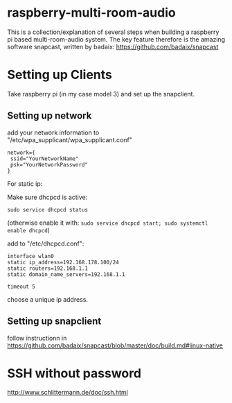# raspberry-multi-room-audio

This is a collection/explanation of several steps when building a raspberry pi based multi-room-audio system.
The key feature therefore is the amazing software snapcast, written by badaix: https://github.com/badaix/snapcast

# Setting up Clients

Take raspberry pi (in my case model 3) and set up the snapclient.

## Setting up network
add your network information to "/etc/wpa_supplicant/wpa_supplicant.conf"
````
network={
 ssid="YourNetworkName"
 psk="YourNetworkPassword"
}
````
For static ip:

Make sure dhcpcd is active:
````
sudo service dhcpcd status
````
(otherwise enable it with:
`sudo service dhcpcd start;
sudo systemctl enable dhcpcd`)

add to "/etc/dhcpcd.conf":
````
interface wlan0
static ip_address=192.168.178.100/24
static routers=192.168.1.1
static domain_name_servers=192.168.1.1

timeout 5

````
choose a unique ip address.

## Setting up snapclient

follow instructionn in https://github.com/badaix/snapcast/blob/master/doc/build.md#linux-native

# SSH without password 

http://www.schlittermann.de/doc/ssh.html
